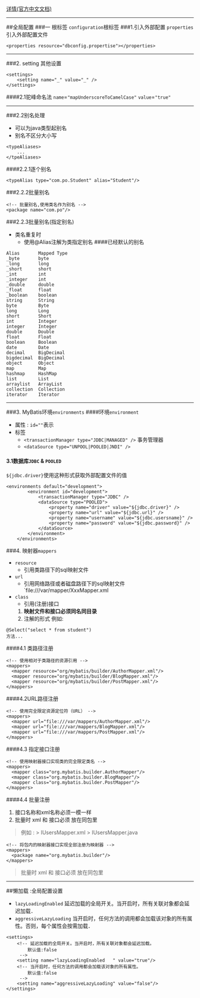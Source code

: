 [详情(官方中文文档)](http://mybatis.github.io/mybatis-3/zh/configuration.html#environments)

---------------------------------

##全局配置
###一 根标签
`configuration`根标签
###1.引入外部配置
`properties` 引入外部配置文件
```
<properties resource="dbconfig.propertise"></properties>
```
-----------------------------------

###2. setting 其他设置
```
<settings>
	<setting name="_" value="_" />
</settings>
```

####2.1驼峰命名法
`name`=`"mapUnderscoreToCamelCase"`
`value`=`"true"`

----------------------------

###2.2别名处理
* 可以为java类型起别名
* 别名不区分大小写
```
<typeAliases>
	...
</tpeAliases>
```
####2.2.1逐个别名
```
<typeAlias type="com.po.Student" alias="Student"/>
```
###2.2.2批量别名
```
<!-- 批量别名,使用类名作为别名 -->
<package name="com.po"/>
```
###2.2.3批量别名(指定别名)
* 类名重复时
	* 使用@Alias注解为类指定别名
####已经默认的别名
```
Alias		Mapped Type
_byte		byte
_long		long
_short 		short
_int 		int
_integer 	int
_double 	double
_float 		float
_boolean 	boolean
string 		String
byte 		Byte
long 		Long
short 		Short
int 		Integer
integer 	Integer
double 		Double
float 		Float
boolean 	Boolean
date 		Date
decimal 	BigDecimal
bigdecimal 	BigDecimal
object 		Object
map 		Map
hashmap 	HashMap
list 		List
arraylist 	ArrayList
collection 	Collection
iterator 	Iterator
```
----------------------------
###3. MyBatis环境`environments`
####环境`environment`
* 属性 : `id=""`表示
* 标签
	* `<transactionManager type="JDBC|MANAGED" />` 事务管理器 
	* `<dataSource type="UNPOOL|POOLED|JNDI" />`


#### 3.1数据库`JDBC` & `POOLED`

`${jdbc.driver}`使用这种形式获取外部配置文件的值
```
<environments default="development">
		<environment id="development">
			<transactionManager type="JDBC" />
			<dataSource type="POOLED">
				<property name="driver" value="${jdbc.driver}" />
				<property name="url" value="${jdbc.url}" />
				<property name="username" value="${jdbc.usersname}" />
				<property name="password" value="${jdbc.password}" />
			</dataSource>
		</environment>
	</environments>
```

###4. 映射器`mappers`
* `resource`
	* 引用类路径下的sql映射文件
* `url`
	* 引用网络路径或者磁盘路径下的sql映射文件
		    `file:///var/mapper/XxxMapper.xml
* `class`
	* 引用(注册)接口
	1. **映射文件和接口必须同名同目录**
	2. 注解的形式
		例如:
```
@Select("select * from student")
方法...
```
####4.1 类路径注册
```
<!-- 使用相对于类路径的资源引用 -->
<mappers>
  <mapper resource="org/mybatis/builder/AuthorMapper.xml"/>
  <mapper resource="org/mybatis/builder/BlogMapper.xml"/>
  <mapper resource="org/mybatis/builder/PostMapper.xml"/>
</mappers>
```
####4.2URL路径注册
```
<!-- 使用完全限定资源定位符（URL） -->
<mappers>
  <mapper url="file:///var/mappers/AuthorMapper.xml"/>
  <mapper url="file:///var/mappers/BlogMapper.xml"/>
  <mapper url="file:///var/mappers/PostMapper.xml"/>
</mappers>
```
####4.3 指定接口注册
```
<!-- 使用映射器接口实现类的完全限定类名 -->
<mappers>
  <mapper class="org.mybatis.builder.AuthorMapper"/>
  <mapper class="org.mybatis.builder.BlogMapper"/>
  <mapper class="org.mybatis.builder.PostMapper"/>
</mappers>
```
####4.4 批量注册
1. 接口名称和xml名称必须一模一样
2. 批量时 xml 和 接口必须 放在同包里

> 例如 : 
		> IUsersMapper.xml
		> IUsersMapper.java

```
<!-- 将包内的映射器接口实现全部注册为映射器 -->
<mappers>
  <package name="org.mybatis.builder"/>
</mappers>
```

> 批量时 xml 和 接口必须 放在同包里


------------------------------------

##懒加载 :全局配置设置

* `lazyLoadingEnabled`	延迟加载的全局开关。当开启时，所有关联对象都会延迟加载．
* `aggressiveLazyLoading`	当开启时，任何方法的调用都会加载该对象的所有属性。否则，每个属性会按需加载．
```
<settings>
	<!-- 延迟加载的全局开关。当开启时，所有关联对象都会延迟加载。
		默认值:false	
	 -->
	<setting name="lazyLoadingEnabled	" value="true"/>
	<!-- 当开启时，任何方法的调用都会加载该对象的所有属性。
		默认值:false	
	 -->
	<setting name="aggressiveLazyLoading" value="false"/>
</settings>
```
